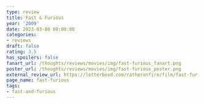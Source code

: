 ```yaml
---
type: review
title: Fast & Furious
year: '2009'
date: 2023-03-08 00:00:00
categories:
- reviews
draft: false
rating: 3.5
has_spoilers: false
fanart_url: /thoughts/reviews/movies/img/fast-furious_fanart.png
poster_url: /thoughts/reviews/movies/img/fast-furious_poster.png
external_review_url: https://letterboxd.com/ratheronfire/film/fast-furious/
page_name: fast-furious
tags:
- fast-and-furious
---
```


